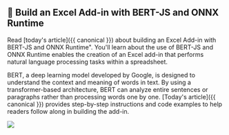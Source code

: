 ## 🚌 Build an Excel Add-in with BERT-JS and ONNX Runtime

Read [today's article]({{ canonical }}) about building an Excel Add-in with BERT-JS and ONNX Runtime".  You'll learn about the use of BERT-JS and ONNX Runtime enables the creation of an Excel add-in that performs natural language processing tasks within a spreadsheet. 

BERT, a deep learning model developed by Google, is designed to understand the context and meaning of words in text. By using a transformer-based architecture, BERT can analyze entire sentences or paragraphs rather than processing words one by one. [Today's article]({{ canonical }}) provides step-by-step instructions and code examples to help readers follow along in building the add-in.


![](bert-excel.gif)